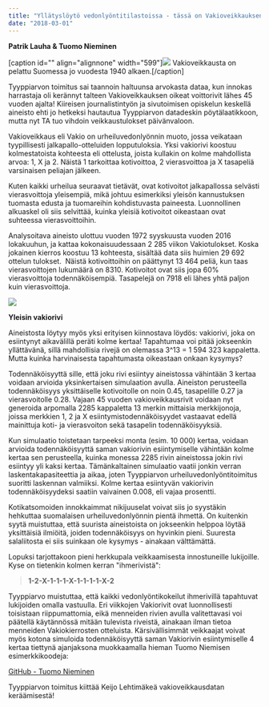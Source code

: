 ```yaml
---
title: "Yllätyslöytö vedonlyöntitilastoissa - tässä on Vakioveikkauksen ihmerivi!"
date: "2018-03-01"
---
```


**Patrik Lauha & Tuomo Nieminen**

\[caption id="" align="alignnone" width="599"\]![](http://gdurl.com/GAzM) Vakioveikkausta on pelattu Suomessa jo vuodesta 1940 alkaen.\[/caption\]

Tyyppiarvon toimitus sai taannoin haltuunsa arvokasta dataa, kun innokas harrastaja oli kerännyt talteen Vakioveikkauksen oikeat voittorivit lähes 45 vuoden ajalta! Kiireisen journalistintyön ja sivutoimisen opiskelun keskellä aineisto ehti jo hetkeksi hautautua Tyyppiarvon datadeskin pöytälaatikkoon, mutta nyt TA tuo vihdoin veikkaustulokset päivänvaloon.

Vakioveikkaus eli Vakio on urheiluvedonlyönnin muoto, jossa veikataan tyypillisesti jalkapallo-otteluiden lopputuloksia. Yksi vakiorivi koostuu kolmestatoista kohteesta eli ottelusta, joista kullakin on kolme mahdollista arvoa: 1, X ja 2. Näistä 1 tarkoittaa kotivoittoa, 2 vierasvoittoa ja X tasapeliä varsinaisen peliajan jälkeen.

Kuten kaikki urheilua seuraavat tietävät, ovat kotivoitot jalkapallossa selvästi vierasvoittoja yleisempiä, mikä johtuu esimerkiksi yleisön kannustuksen tuomasta edusta ja tuomareihin kohdistuvasta paineesta. Luonnollinen alkuaskel oli siis selvittää, kuinka yleisiä kotivoitot oikeastaan ovat suhteessa vierasvoittoihin.

Analysoitava aineisto ulottuu vuoden 1972 syyskuusta vuoden 2016 lokakuuhun, ja kattaa kokonaisuudessaan 2 285 viikon Vakiotulokset. Koska jokainen kierros koostuu 13 kohteesta, sisältää data siis huimien 29 692 ottelun tulokset.  Näistä kotivoittoihin on päättynyt 13 464 peliä, kun taas vierasvoittojen lukumäärä on 8310. Kotivoitot ovat siis jopa 60% vierasvoittoja todennäköisempiä. Tasapelejä on 7918 eli lähes yhtä paljon kuin vierasvoittoja.

![](http://gdurl.com/UZbK)

**Yleisin vakiorivi**

Aineistosta löytyy myös yksi erityisen kiinnostava löydös: vakiorivi, joka on esiintynyt aikavälillä peräti kolme kertaa! Tapahtumaa voi pitää jokseenkin yllättävänä, sillä mahdollisia rivejä on olemassa 3^13 = 1 594 323 kappaletta. Mutta kuinka harvinaisesta tapahtumasta oikeastaan onkaan kysymys?

Todennäköisyyttä sille, että joku rivi esiintyy aineistossa vähintään 3 kertaa voidaan arvioida yksinkertaisen simulaation avulla. Aineiston perusteella todennäköisyys yksittäiselle kotivoitolle on noin 0.45, tasapelille 0.27 ja vierasvoitolle 0.28. Vajaan 45 vuoden vakioveikkausrivit voidaan nyt generoida arpomalla 2285 kappaletta 13 merkin mittaisia merkkijonoja, joissa merkkien 1, 2 ja X esiintymistodennäköisyydet vastaavat edellä mainittuja koti- ja vierasvoiton sekä tasapelin todennäköisyyksiä.

Kun simulaatio toistetaan tarpeeksi monta (esim. 10 000) kertaa, voidaan arvioida todennäköisyyttä saman vakiorivin esiintymiselle vähintään kolme kertaa sen perusteella, kuinka monessa 2285 rivin aineistossa jokin rivi esiintyy yli kaksi kertaa. Tämänkaltainen simulaatio vaatii jonkin verran laskentakapasiteettia ja aikaa, joten Tyyppiarvon urheiluvedonlyöntitoimitus suoritti laskennan valmiiksi. Kolme kertaa esiintyvän vakiorivin todennäköisyydeksi saatiin vaivainen 0.008, eli vajaa prosentti.

Kotikatsomoiden innokkaimmat nikijuuselat voivat siis jo syystäkin hehkuttaa suomalaisen urheiluvedonlyönnin pientä ihmettä. On kuitenkin syytä muistuttaa, että suurista aineistoista on jokseenkin helppoa löytää yksittäisiä ilmiöitä, joiden todennäköisyys on hyvinkin pieni. Suuresta salaliitosta ei siis suinkaan ole kysymys - ainakaan välttämättä.

Lopuksi tarjottakoon pieni herkkupala veikkaamisesta innostuneille lukijoille. Kyse on tietenkin kolmen kerran "ihmerivistä":

> **1-2-X-1-1-1-X-1-1-1-1-X-2**

Tyyppiarvo muistuttaa, että kaikki vedonlyöntikokeilut ihmerivillä tapahtuvat lukijoiden omalla vastuulla. Eri viikkojen Vakiorivit ovat luonnollisesti toisistaan riippumattomia, eikä menneiden rivien avulla valitettavasi voi päätellä käytännössä mitään tulevista riveistä, ainakaan ilman tietoa menneiden Vakiokierrosten otteluista. Kärsivällisimmät veikkaajat voivat myös kotona simuloida todennäköisyyttä saman Vakiorivin esiintymiselle 4 kertaa tiettynä ajanjaksona muokkaamalla hieman Tuomo Niemisen esimerkkikoodeja:

[GitHub - Tuomo Nieminen](https://github.com/TuomoNieminen/vakio)

Tyyppiarvon toimitus kiittää Keijo Lehtimäkeä vakioveikkausdatan keräämisestä!
